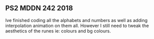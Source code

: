 ## PS2 MDDN 242 2018

Ive finished coding all the alphabets and numbers as well as adding interpolation animation on them all. However I still need to tweak the aesthetics of the runes ie: colours and bg colours.

